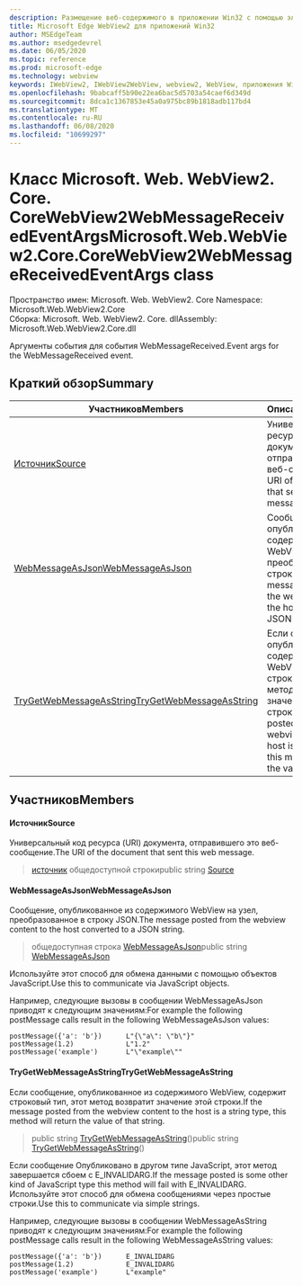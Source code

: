 ```yaml
---
description: Размещение веб-содержимого в приложении Win32 с помощью элемента управления Microsoft Edge WebView2
title: Microsoft Edge WebView2 для приложений Win32
author: MSEdgeTeam
ms.author: msedgedevrel
ms.date: 06/05/2020
ms.topic: reference
ms.prod: microsoft-edge
ms.technology: webview
keywords: IWebView2, IWebView2WebView, webview2, WebView, приложения Win32, Win32, EDGE, ICoreWebView2, ICoreWebView2Controller, элемент управления "веб-браузер", HTML Edge
ms.openlocfilehash: 9babcaff5b90e22ea6bac5d5703a54caef6d349d
ms.sourcegitcommit: 8dca1c1367853e45a0a975bc89b1818adb117bd4
ms.translationtype: MT
ms.contentlocale: ru-RU
ms.lasthandoff: 06/08/2020
ms.locfileid: "10699297"
---
```

# <span data-ttu-id="8deb9-104">Класс Microsoft. Web. WebView2. Core. CoreWebView2WebMessageReceivedEventArgs</span><span class="sxs-lookup"><span data-stu-id="8deb9-104">Microsoft.Web.WebView2.Core.CoreWebView2WebMessageReceivedEventArgs class</span></span> 

<span data-ttu-id="8deb9-105">Пространство имен: Microsoft. Web. WebView2. Core </span><span class="sxs-lookup"><span data-stu-id="8deb9-105">Namespace: Microsoft.Web.WebView2.Core</span></span>\
<span data-ttu-id="8deb9-106">Сборка: Microsoft. Web. WebView2. Core. dll</span><span class="sxs-lookup"><span data-stu-id="8deb9-106">Assembly: Microsoft.Web.WebView2.Core.dll</span></span>

<span data-ttu-id="8deb9-107">Аргументы события для события WebMessageReceived.</span><span class="sxs-lookup"><span data-stu-id="8deb9-107">Event args for the WebMessageReceived event.</span></span>

## <span data-ttu-id="8deb9-108">Краткий обзор</span><span class="sxs-lookup"><span data-stu-id="8deb9-108">Summary</span></span>

 <span data-ttu-id="8deb9-109">Участников</span><span class="sxs-lookup"><span data-stu-id="8deb9-109">Members</span></span>                        | <span data-ttu-id="8deb9-110">Описания</span><span class="sxs-lookup"><span data-stu-id="8deb9-110">Descriptions</span></span>
--------------------------------|---------------------------------------------
[<span data-ttu-id="8deb9-111">Источник</span><span class="sxs-lookup"><span data-stu-id="8deb9-111">Source</span></span>](#source) | <span data-ttu-id="8deb9-112">Универсальный код ресурса (URI) документа, отправившего это веб-сообщение.</span><span class="sxs-lookup"><span data-stu-id="8deb9-112">The URI of the document that sent this web message.</span></span>
[<span data-ttu-id="8deb9-113">WebMessageAsJson</span><span class="sxs-lookup"><span data-stu-id="8deb9-113">WebMessageAsJson</span></span>](#webmessageasjson) | <span data-ttu-id="8deb9-114">Сообщение, опубликованное из содержимого WebView на узел, преобразованное в строку JSON.</span><span class="sxs-lookup"><span data-stu-id="8deb9-114">The message posted from the webview content to the host converted to a JSON string.</span></span>
[<span data-ttu-id="8deb9-115">TryGetWebMessageAsString</span><span class="sxs-lookup"><span data-stu-id="8deb9-115">TryGetWebMessageAsString</span></span>](#trygetwebmessageasstring) | <span data-ttu-id="8deb9-116">Если сообщение, опубликованное из содержимого WebView, содержит строковый тип, этот метод возвратит значение этой строки.</span><span class="sxs-lookup"><span data-stu-id="8deb9-116">If the message posted from the webview content to the host is a string type, this method will return the value of that string.</span></span>

## <span data-ttu-id="8deb9-117">Участников</span><span class="sxs-lookup"><span data-stu-id="8deb9-117">Members</span></span>

#### <span data-ttu-id="8deb9-118">Источник</span><span class="sxs-lookup"><span data-stu-id="8deb9-118">Source</span></span> 

<span data-ttu-id="8deb9-119">Универсальный код ресурса (URI) документа, отправившего это веб-сообщение.</span><span class="sxs-lookup"><span data-stu-id="8deb9-119">The URI of the document that sent this web message.</span></span>

> <span data-ttu-id="8deb9-120">[источник](#source) общедоступной строки</span><span class="sxs-lookup"><span data-stu-id="8deb9-120">public string [Source](#source)</span></span>

#### <span data-ttu-id="8deb9-121">WebMessageAsJson</span><span class="sxs-lookup"><span data-stu-id="8deb9-121">WebMessageAsJson</span></span> 

<span data-ttu-id="8deb9-122">Сообщение, опубликованное из содержимого WebView на узел, преобразованное в строку JSON.</span><span class="sxs-lookup"><span data-stu-id="8deb9-122">The message posted from the webview content to the host converted to a JSON string.</span></span>

> <span data-ttu-id="8deb9-123">общедоступная строка [WebMessageAsJson](#webmessageasjson)</span><span class="sxs-lookup"><span data-stu-id="8deb9-123">public string [WebMessageAsJson](#webmessageasjson)</span></span>

<span data-ttu-id="8deb9-124">Используйте этот способ для обмена данными с помощью объектов JavaScript.</span><span class="sxs-lookup"><span data-stu-id="8deb9-124">Use this to communicate via JavaScript objects.</span></span>

<span data-ttu-id="8deb9-125">Например, следующие вызовы в сообщении WebMessageAsJson приводят к следующим значениям:</span><span class="sxs-lookup"><span data-stu-id="8deb9-125">For example the following postMessage calls result in the following WebMessageAsJson values:</span></span>

```
postMessage({'a': 'b'})      L"{\"a\": \"b\"}"
postMessage(1.2)             L"1.2"
postMessage('example')       L"\"example\""
```

#### <span data-ttu-id="8deb9-126">TryGetWebMessageAsString</span><span class="sxs-lookup"><span data-stu-id="8deb9-126">TryGetWebMessageAsString</span></span> 

<span data-ttu-id="8deb9-127">Если сообщение, опубликованное из содержимого WebView, содержит строковый тип, этот метод возвратит значение этой строки.</span><span class="sxs-lookup"><span data-stu-id="8deb9-127">If the message posted from the webview content to the host is a string type, this method will return the value of that string.</span></span>

> <span data-ttu-id="8deb9-128">public string [TryGetWebMessageAsString](#trygetwebmessageasstring)()</span><span class="sxs-lookup"><span data-stu-id="8deb9-128">public string [TryGetWebMessageAsString](#trygetwebmessageasstring)()</span></span>

<span data-ttu-id="8deb9-129">Если сообщение Опубликовано в другом типе JavaScript, этот метод завершается сбоем с E_INVALIDARG.</span><span class="sxs-lookup"><span data-stu-id="8deb9-129">If the message posted is some other kind of JavaScript type this method will fail with E_INVALIDARG.</span></span> <span data-ttu-id="8deb9-130">Используйте этот способ для обмена сообщениями через простые строки.</span><span class="sxs-lookup"><span data-stu-id="8deb9-130">Use this to communicate via simple strings.</span></span>

<span data-ttu-id="8deb9-131">Например, следующие вызовы в сообщении WebMessageAsString приводят к следующим значениям:</span><span class="sxs-lookup"><span data-stu-id="8deb9-131">For example the following postMessage calls result in the following WebMessageAsString values:</span></span>

```
postMessage({'a': 'b'})      E_INVALIDARG
postMessage(1.2)             E_INVALIDARG
postMessage('example')       L"example"
```

